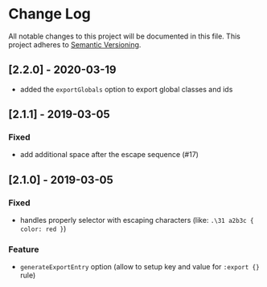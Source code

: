 # Change Log

All notable changes to this project will be documented in this file.
This project adheres to [Semantic Versioning](http://semver.org/).

## [2.2.0] - 2020-03-19

- added the `exportGlobals` option to export global classes and ids

## [2.1.1] - 2019-03-05

### Fixed

- add additional space after the escape sequence (#17)

## [2.1.0] - 2019-03-05

### Fixed

- handles properly selector with escaping characters (like: `.\31 a2b3c { color: red }`)

### Feature

- `generateExportEntry` option (allow to setup key and value for `:export {}` rule)
